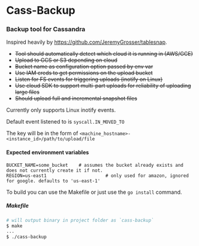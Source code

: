 # Cass-Backup

### Backup tool for Cassandra

Inspired heavily by https://github.com/JeremyGrosser/tablesnap.

* ~~Tool should automatically detect which cloud it is running in (AWS/GCE)~~
* ~~Upload to GCS or S3 depending on cloud~~
* ~~Bucket name as configuration option passed by env var~~
* ~~Use IAM creds to get permissions on the upload bucket~~
* ~~Listen for FS events for triggering uploads (inotify on Linux)~~
* ~~Use cloud SDK to support multi-part uploads for reliability of uploading large files~~
* ~~Should upload full and incremental snapshot files~~

Currently only supports Linux inotify events.

Default event listened to is `syscall.IN_MOVED_TO`

The key will be in the form of `<machine_hostname>-<instance_id>/path/to/upload/file`

#### Expected environment variables
```no-highlight
BUCKET_NAME=some_bucket    # assumes the bucket already exists and does not currently create it if not.
REGION=us-east1   					 # only used for amazon, ignored for google. defaults to 'us-east-1'
```

To build you can use the Makefile or just use the `go install` command.

##### Makefile
```bash
# will output binary in project folder as `cass-backup`
$ make
...
$ ./cass-backup
```